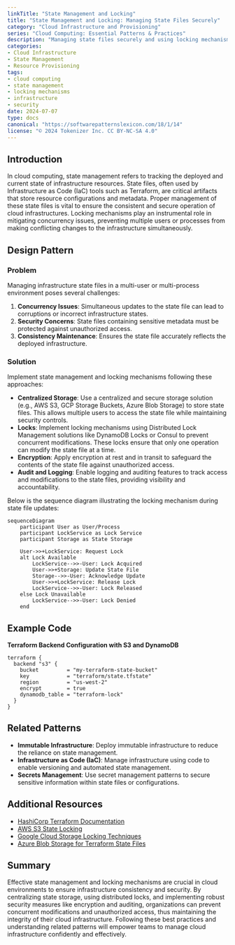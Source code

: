 ```yaml
---
linkTitle: "State Management and Locking"
title: "State Management and Locking: Managing State Files Securely"
category: "Cloud Infrastructure and Provisioning"
series: "Cloud Computing: Essential Patterns & Practices"
description: "Managing state files securely and using locking mechanisms to prevent concurrent changes in cloud environments."
categories:
- Cloud Infrastructure
- State Management
- Resource Provisioning
tags:
- cloud computing
- state management
- locking mechanisms
- infrastructure
- security
date: 2024-07-07
type: docs
canonical: "https://softwarepatternslexicon.com/18/1/14"
license: "© 2024 Tokenizer Inc. CC BY-NC-SA 4.0"
---
```



## Introduction

In cloud computing, state management refers to tracking the deployed and current state of infrastructure resources. State files, often used by Infrastructure as Code (IaC) tools such as Terraform, are critical artifacts that store resource configurations and metadata. Proper management of these state files is vital to ensure the consistent and secure operation of cloud infrastructures. Locking mechanisms play an instrumental role in mitigating concurrency issues, preventing multiple users or processes from making conflicting changes to the infrastructure simultaneously.

## Design Pattern

### Problem

Managing infrastructure state files in a multi-user or multi-process environment poses several challenges:

1. **Concurrency Issues**: Simultaneous updates to the state file can lead to corruptions or incorrect infrastructure states.
2. **Security Concerns**: State files containing sensitive metadata must be protected against unauthorized access.
3. **Consistency Maintenance**: Ensures the state file accurately reflects the deployed infrastructure.

### Solution

Implement state management and locking mechanisms following these approaches:

- **Centralized Storage**: Use a centralized and secure storage solution (e.g., AWS S3, GCP Storage Buckets, Azure Blob Storage) to store state files. This allows multiple users to access the state file while maintaining security controls.
- **Locks**: Implement locking mechanisms using Distributed Lock Management solutions like DynamoDB Locks or Consul to prevent concurrent modifications. These locks ensure that only one operation can modify the state file at a time.
- **Encryption**: Apply encryption at rest and in transit to safeguard the contents of the state file against unauthorized access.
- **Audit and Logging**: Enable logging and auditing features to track access and modifications to the state files, providing visibility and accountability.

Below is the sequence diagram illustrating the locking mechanism during state file updates:

```mermaid
sequenceDiagram
    participant User as User/Process
    participant LockService as Lock Service
    participant Storage as State Storage

    User->>+LockService: Request Lock
    alt Lock Available
        LockService-->>-User: Lock Acquired
        User->>+Storage: Update State File
        Storage-->>-User: Acknowledge Update
        User->>+LockService: Release Lock
        LockService-->>-User: Lock Released
    else Lock Unavailable
        LockService-->>-User: Lock Denied
    end
```

## Example Code

**Terraform Backend Configuration with S3 and DynamoDB**

```hcl
terraform {
  backend "s3" {
    bucket         = "my-terraform-state-bucket"
    key            = "terraform/state.tfstate"
    region         = "us-west-2"
    encrypt        = true
    dynamodb_table = "terraform-lock"
  }
}
```

## Related Patterns

- **Immutable Infrastructure**: Deploy immutable infrastructure to reduce the reliance on state management.
- **Infrastructure as Code (IaC)**: Manage infrastructure using code to enable versioning and automated state management.
- **Secrets Management**: Use secret management patterns to secure sensitive information within state files or configurations.

## Additional Resources

- [HashiCorp Terraform Documentation](https://www.terraform.io/docs/state/index.html)
- [AWS S3 State Locking](https://aws.amazon.com/s3)
- [Google Cloud Storage Locking Techniques](https://cloud.google.com/storage/docs)
- [Azure Blob Storage for Terraform State Files](https://docs.microsoft.com/en-us/azure/storage/blobs/)

## Summary

Effective state management and locking mechanisms are crucial in cloud environments to ensure infrastructure consistency and security. By centralizing state storage, using distributed locks, and implementing robust security measures like encryption and auditing, organizations can prevent concurrent modifications and unauthorized access, thus maintaining the integrity of their cloud infrastructure. Following these best practices and understanding related patterns will empower teams to manage cloud infrastructure confidently and effectively.
